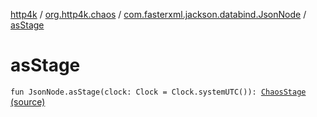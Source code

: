 [http4k](../../index.md) / [org.http4k.chaos](../index.md) / [com.fasterxml.jackson.databind.JsonNode](index.md) / [asStage](./as-stage.md)

# asStage

`fun JsonNode.asStage(clock: Clock = Clock.systemUTC()): `[`ChaosStage`](../-chaos-stage.md) [(source)](https://github.com/http4k/http4k/blob/master/http4k-testing-chaos/src/main/kotlin/org/http4k/chaos/ChaosStages.kt#L94)